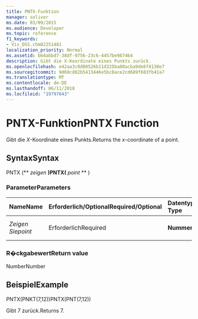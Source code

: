 ```yaml
---
title: PNTX-Funktion
manager: soliver
ms.date: 03/09/2015
ms.audience: Developer
ms.topic: reference
f1_keywords:
- Vis_DSS.chm82251481
localization_priority: Normal
ms.assetid: b64abbd7-38df-9756-23c6-4457be987464
description: Gibt die X-Koordinate eines Punkts zurück.
ms.openlocfilehash: e42aa3c8d80526b11d325ba80acba9de6f4130e7
ms.sourcegitcommit: 9d60cd82b5413446e5bc8ace2cd689f683fb41a7
ms.translationtype: MT
ms.contentlocale: de-DE
ms.lasthandoff: 06/11/2018
ms.locfileid: "19797643"
---
```

# <a name="pntx-function"></a><span data-ttu-id="74097-103">PNTX-Funktion</span><span class="sxs-lookup"><span data-stu-id="74097-103">PNTX Function</span></span>

<span data-ttu-id="74097-104">Gibt die _X_-Koordinate eines Punkts.</span><span class="sxs-lookup"><span data-stu-id="74097-104">Returns the  _x_-coordinate of a point.</span></span>
  
## <a name="syntax"></a><span data-ttu-id="74097-105">Syntax</span><span class="sxs-lookup"><span data-stu-id="74097-105">Syntax</span></span>

<span data-ttu-id="74097-106">PNTX (** *zeigen* **)</span><span class="sxs-lookup"><span data-stu-id="74097-106">PNTX(** *point* ** )</span></span> 
  
### <a name="parameters"></a><span data-ttu-id="74097-107">Parameter</span><span class="sxs-lookup"><span data-stu-id="74097-107">Parameters</span></span>

|<span data-ttu-id="74097-108">**Name**</span><span class="sxs-lookup"><span data-stu-id="74097-108">**Name**</span></span>|<span data-ttu-id="74097-109">**Erforderlich/Optional**</span><span class="sxs-lookup"><span data-stu-id="74097-109">**Required/Optional**</span></span>|<span data-ttu-id="74097-110">**Datentyp**</span><span class="sxs-lookup"><span data-stu-id="74097-110">**Data Type**</span></span>|<span data-ttu-id="74097-111">**Beschreibung**</span><span class="sxs-lookup"><span data-stu-id="74097-111">**Description**</span></span>|
|:-----|:-----|:-----|:-----|
| <span data-ttu-id="74097-112">_Zeigen Sie_</span><span class="sxs-lookup"><span data-stu-id="74097-112">_point_</span></span> <br/> |<span data-ttu-id="74097-113">Erforderlich</span><span class="sxs-lookup"><span data-stu-id="74097-113">Required</span></span>  <br/> |<span data-ttu-id="74097-114">**Nummer**</span><span class="sxs-lookup"><span data-stu-id="74097-114">**Number**</span></span> <br/> |<span data-ttu-id="74097-115">Die _X_-Koordinate des Punkts.</span><span class="sxs-lookup"><span data-stu-id="74097-115">The  _x_-coordinate of the point.</span></span>  <br/> |
   
### <a name="return-value"></a><span data-ttu-id="74097-116">R�ckgabewert</span><span class="sxs-lookup"><span data-stu-id="74097-116">Return value</span></span>

<span data-ttu-id="74097-117">Number</span><span class="sxs-lookup"><span data-stu-id="74097-117">Number</span></span>
  
## <a name="example"></a><span data-ttu-id="74097-118">Beispiel</span><span class="sxs-lookup"><span data-stu-id="74097-118">Example</span></span>

<span data-ttu-id="74097-119">PNTX(PNKT(7,12))</span><span class="sxs-lookup"><span data-stu-id="74097-119">PNTX(PNT(7,12))</span></span> 
  
<span data-ttu-id="74097-120">Gibt 7 zurück.</span><span class="sxs-lookup"><span data-stu-id="74097-120">Returns 7.</span></span> 
  


